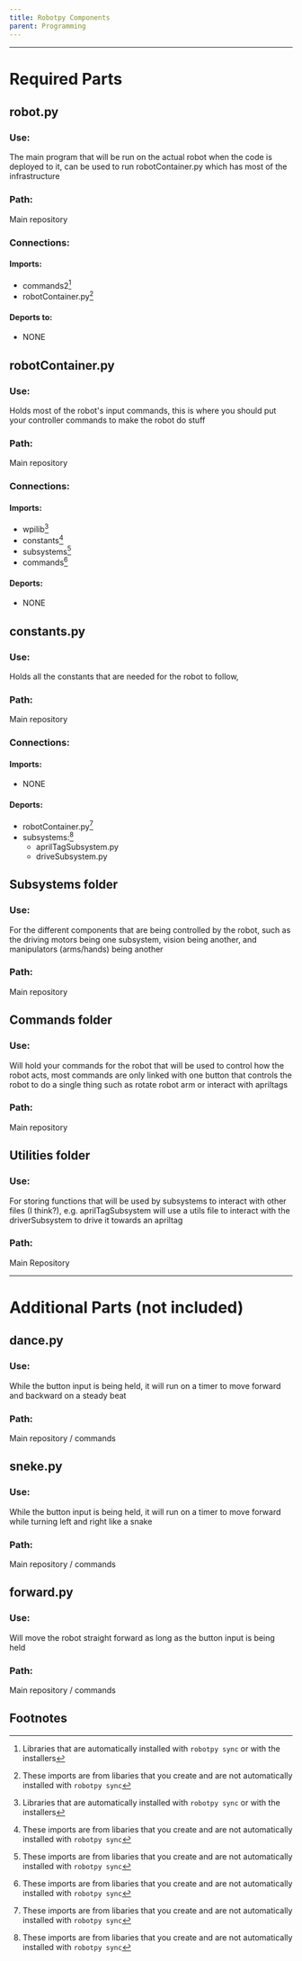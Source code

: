 ```yaml
---
title: Robotpy Components 
parent: Programming
---
```

___
# Required Parts
## robot.py
### Use:
The main program that will be run on the actual robot when the code is deployed to it, can be used to run robotContainer.py which has most of the infrastructure
### Path:
Main repository
### Connections:
#### Imports:
- commands2[^1]
- robotContainer.py[^2]
#### Deports to:
- NONE

## robotContainer.py
### Use:
Holds most of the robot's input commands, this is where you should put your controller commands to make the robot do stuff
### Path:
Main repository
### Connections:
#### Imports:
- wpilib[^1]
- constants[^2]
- subsystems[^2]
- commands[^2]
#### Deports:
- NONE

## constants.py
### Use:
Holds all the constants that are needed for the robot to follow, 
### Path:
Main repository

### Connections:
#### Imports:
- NONE
#### Deports:
- robotContainer.py[^2]
- subsystems:[^2]
	- aprilTagSubsystem.py
	- driveSubsystem.py

## Subsystems folder
### Use:
For the different components that are being controlled by the robot, such as the driving motors being one subsystem, vision being another, and manipulators (arms/hands) being another
### Path:
Main repository

## Commands folder
### Use:
Will hold your commands for the robot that will be used to control how the robot acts, most commands are only linked with one button that controls the robot to do a single thing such as rotate robot arm or interact with apriltags
### Path:
Main repository

## Utilities folder
### Use:
For storing functions that will be used by subsystems to interact with other files (I think?), e.g. aprilTagSubsystem will use a utils file to interact with the driverSubsystem to drive it towards an apriltag
### Path:
Main Repository

___
# Additional Parts (not included)
## dance.py
### Use:
While the button input is being held, it will run on a timer to move forward and backward on a steady beat
### Path:
Main repository / commands

## sneke.py
### Use:
While the button input is being held, it will run on a timer to move forward while turning left and right like a snake
### Path:
Main repository / commands

## forward.py
### Use:
Will move the robot straight forward as long as the button input is being held
### Path:
Main repository / commands


## Footnotes
[^1]: Libraries that are automatically installed with `robotpy sync` or with the installers
[^2]: These imports are from libaries that you create and are not automatically installed with `robotpy sync`
